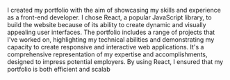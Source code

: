I created my portfolio with the aim of showcasing my skills and experience as a front-end developer. I chose React, a popular JavaScript library, to build the website because of its ability to create dynamic and visually appealing user interfaces. The portfolio includes a range of projects that I've worked on, highlighting my technical abilities and demonstrating my capacity to create responsive and interactive web applications. It's a comprehensive representation of my expertise and accomplishments, designed to impress potential employers. By using React, I ensured that my portfolio is both efficient and scalab
